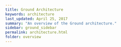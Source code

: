 ```yaml
---
title: Ground Architecture
keywords: architecture
last_updated: April 25, 2017
summary: "An overview of the Ground architecture."
sidebar: ground_sidebar
permalink: architecture.html
folder: overview
---
```



